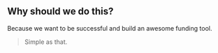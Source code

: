 ## Why should we do this?

Because we want to be successful and build an awesome funding tool.

> Simple as that.
